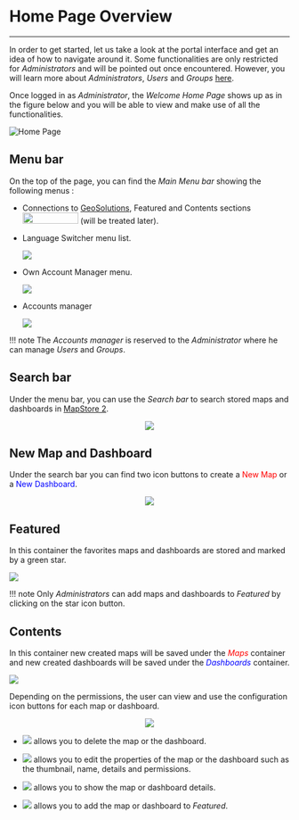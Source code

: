 # Home Page Overview
*******************

In order to get started, let us take a look at the portal interface and get an idea of how to navigate around it. Some functionalities are only restricted for
*Administrators* and will be pointed out once encountered. However, you will learn more about *Administrators*, *Users* and *Groups* [here](managing-users-and-groups.md).

Once logged in as *Administrator*, the *Welcome Home Page* shows up as in the figure below and you will be able to view and make use of all the functionalities.

 <img src="../img/home-page.jpg" style="" alt="Home Page" class="center" />

Menu bar
--------
On the top of the page, you can find the *Main Menu bar* showing the following menus :

* Connections to [GeoSolutions](https://www.geo-solutions.it/), Featured and Contents sections <img src="../img/connections.jpg" style="width:100px;height:20px;" /> (will be treated later).

* Language Switcher menu list.

    <img src="../img/language-switcher.jpg" style="max-width:200px;" />

* Own Account Manager menu.

    <img src="../img/own-account.jpg" style="max-width:200px;"  />

* Accounts manager

    <img src="../img/manage-accounts.jpg" style="max-width:200px;" />


!!! note
    The *Accounts manager* is reserved to the *Administrator* where he can manage *Users* and *Groups*.



Search bar
------------

Under the menu bar, you can use the *Search bar* to search stored maps and dashboards in [MapStore 2](https://mapstore2.geo-solutions.it/mapstore/#/).

  <p align = "center" > <img src="../img/search-bar.jpg" style="max-width:500px;" /></p>

New Map and Dashboard
---------------------
Under the search bar you can find two icon buttons to create a <span style="color:red">New Map</span> or a <span style="color:blue">New Dashboard</span>.

<p align = "center" ><img src="../img/map-dash.jpg" style="max-width:700px;" /></p>

Featured
--------
In this container the favorites maps and dashboards are stored and marked by a green star.

<img src="../img/featured.jpg" style="max-width:600px;" />

!!! note
    Only *Administrators* can add maps and dashboards to *Featured* by clicking on the star icon button.



Contents
--------
In this container new created maps will be saved under the <span style="color:red">*Maps* </span>container and new created dashboards will be saved under the <span style="color:blue">*Dashboards* </span>container.

<img src="../img/contents.jpg" style="max-width:610px;" />

Depending on the permissions, the user can view and use the configuration icon buttons for each map or dashboard.

<p align = "center" ><img src="../img/config.jpg" style="max-width:600px;" /></p>

* <img src="../img/delete.jpg" /> allows you to delete the map or the dashboard.



* <img src="../img/properties.jpg" /> allows you to edit the properties of the map or the dashboard such as the thumbnail, name, details and permissions.


* <img src="../img/details.jpg" /> allows you to show the map or dashboard details.

* <img src="../img/add-featured.jpg" /> allows you to add the map or dashboard to *Featured*.
